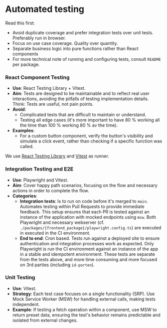 # Automated testing

Read this first:

- Avoid duplicate coverage and prefer integration tests over unit tests. Preferably run in browser.
- Focus on use case coverage. Quality over quantity.
- Separate business logic into pure functions rather than React components
- For more technical note of running and configuring tests, consult `README` per package.

### React Component Testing

- **Use**: React Testing Library + Vitest.
- **Aim**: Tests are designed to be maintainable and to reflect real user interactions, avoiding the pitfalls of testing implementation details. Think: Tests are useful, not pain points.
- **Avoid**:
    - Complicated tests that are difficult to maintain or understand.
    - Testing all edge cases (it's more important to have 80 % working all the time than 100 % working 80 % av the time).
- **Examples**: 
  - For a custom button component, verify the button's visibility and simulate a click event, rather than checking if a specific function was called. 

We use [React Testing Library](https://testing-library.com/docs/react-testing-library/intro/) and [Vitest](https://vitest.dev/) as runner.

### Integration Testing and E2E

- **Use**: Playwright and Vitest.
- **Aim**: Cover happy path scenarios, focusing on the flow and necessary actions in order to complete the flow.
- **Categories**:
    - **Integration tests**: Is to run on code before it's merged to `main`. Automates testing within Pull Requests to provide immediate feedback. 
      This setup ensures that each PR is tested against an instance of the application with mocked endpoints using `msw`. Both Playwright and necessary webserver (cf. `./packages/{frontend_package}/playwright.config.ts`) are executed in executed in the CI environment.
    - **End to end**: Cron based. Tests run against a deployed site to ensure authentication and integration processes work as expected. Only Playwright is run the CI environment against an instance of the app in a stable and idempotent environment. These tests are separate from the tests above, and more time consuming and more focused on 3rd parties (including `id-porten`).

### Unit Testing

- **Use**: Vitest.
- **Strategy**: Each test case focuses on a single functionality (SRP). Use Mock Service Worker (MSW) for handling external calls, making tests independent.
- **Example**: If testing a fetch operation within a component, use MSW to return preset data, ensuring the test's behavior remains predictable and isolated from external changes.

